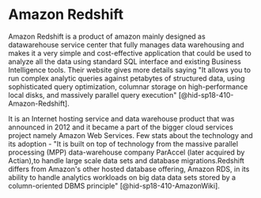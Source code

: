 Amazon Redshift
===============

Amazon Redshift is a product of amazon mainly designed as datawarehouse
service center that fully manages data warehousing and makes it a very
simple and cost-effective application that could be used to analyze all
the data using standard SQL interface and existing Business Intelligence
tools. Their website gives more details saying "It allows you to run
complex analytic queries against petabytes of structured data, using
sophisticated query optimization, columnar storage on high-performance
local disks, and massively parallel query
execution" [@hid-sp18-410-Amazon-Redshift].

It is an Internet hosting service and data warehouse product that was
announced in 2012 and it became a part of the bigger cloud services
project namely Amazon Web Services. Few stats about the technology and
its adoption - "It is built on top of technology from the massive
parallel processing (MPP) data-warehouse company ParAccel (later
acquired by Actian),to handle large scale data sets and database
migrations.Redshift differs from Amazon's other hosted database
offering, Amazon RDS, in its ability to handle analytics workloads on
big data data sets stored by a column-oriented DBMS
principle" [@hid-sp18-410-AmazonWiki].
